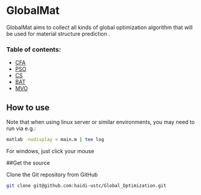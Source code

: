 # GlobalMat

GlobalMat aims to collect all kinds of global optimization algorithm that will be used for material 
structure prediction .

### Table of contents:

* [CFA](!https://sites.google.com/site/cuttlefishalgortihm/)
* [PSO](!https://en.wikipedia.org/wiki/Particle_swarm_optimization)
* [CS](!http://dx.doi.org/10.1109/NABIC.2009.5393690)
* [BAT](!http://dx.doi.org/10.1007/978-3-642-12538-6_6)
* [MVO](!http://dx.doi.org/10.1007/s00521-015-1870-7)

## How to use 

Note that when using linux server or similar environments, you may need to run via e.g.:

```bash
matlab -nodisplay < main.m | tee log 
```

For windows, just click your mouse

##Get the source

Clone the Git repository from GitHub

```bash
git clone git@github.com:haidi-ustc/Global_Optimization.git
```
